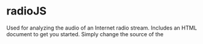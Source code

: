 # radioJS
Used for analyzing the audio of an Internet radio stream. 
Includes an HTML document to get you started. Simply change the source of the <audio> to your desired radio stream URL. 
Also includes a basic example of making a circle grow to the results of analyzing the audio. Uses P5JS for the graphics. 
